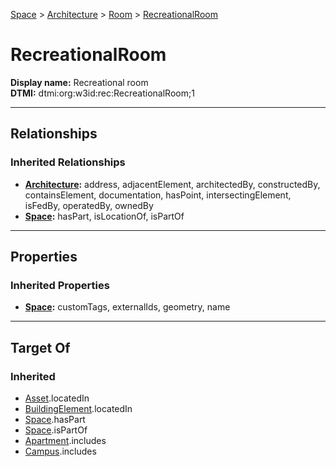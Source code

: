 [Space](../../Space.md) > [Architecture](../Architecture.md) > [Room](Room.md) > [RecreationalRoom](#)
# RecreationalRoom

**Display name:** Recreational room<br />
**DTMI:** dtmi:org:w3id:rec:RecreationalRoom;1

---

## Relationships
### Inherited Relationships
* **[Architecture](../Architecture.md):** address, adjacentElement, architectedBy, constructedBy, containsElement, documentation, hasPoint, intersectingElement, isFedBy, operatedBy, ownedBy
* **[Space](../../Space.md):** hasPart, isLocationOf, isPartOf

---

## Properties
### Inherited Properties
* **[Space](../../Space.md):** customTags, externalIds, geometry, name

---

## Target Of
### Inherited
* [Asset](../../../Asset/Asset.md).locatedIn
* [BuildingElement](../../../BuildingElement/BuildingElement.md).locatedIn
* [Space](../../Space.md).hasPart
* [Space](../../Space.md).isPartOf
* [Apartment](../../../Collection/SpaceCollection/Apartment.md).includes
* [Campus](../../../Collection/SpaceCollection/Campus.md).includes
